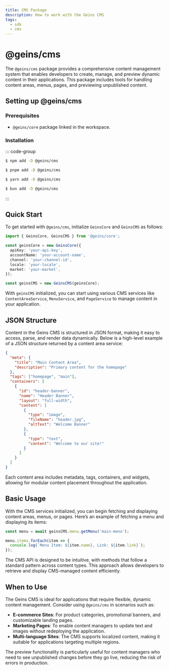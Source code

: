 ```yaml
---
title: CMS Package
description: How to work with the Geins CMS
tags:
  - sdk
  - cms
---
```


# @geins/cms

The `@geins/cms` package provides a comprehensive content management system that enables developers to create, manage, and preview dynamic content in their applications. This package includes tools for handling content areas, menus, pages, and previewing unpublished content.


## Setting up @geins/cms

### Prerequisites

- `@geins/core` package linked in the workspace.

### Installation

::: code-group

```sh [npm]
$ npm add -D @geins/cms
```

```sh [pnpm]
$ pnpm add -D @geins/cms
```

```sh [yarn]
$ yarn add -D @geins/cms
```

```sh [bun]
$ bun add -D @geins/cms
```
:::


## Quick Start

To get started with `@geins/cms`, initialize `GeinsCore` and `GeinsCMS` as follows:

```typescript
import { GeinsCore, GeinsCMS } from '@geins/core';

const geinsCore = new GeinsCore({
  apiKey: 'your-api-key',
  accountName: 'your-account-name',
  channel: 'your-channel-id',
  locale: 'your-locale',
  market: 'your-market',
});

const geinsCMS = new GeinsCMS(geinsCore);
```

With `geinsCMS` initialized, you can start using various CMS services like `ContentAreaService`, `MenuService`, and `PageService` to manage content in your application.

## JSON Structure

Content in the Geins CMS is structured in JSON format, making it easy to access, parse, and render data dynamically. Below is a high-level example of a JSON structure returned by a content area service:

```json
{
  "meta": {
    "title": "Main Content Area",
    "description": "Primary content for the homepage"
  },
  "tags": ["homepage", "main"],
  "containers": [
    {
      "id": "header-banner",
      "name": "Header Banner",
      "layout": "full-width",
      "content": [
        {
          "type": "image",
          "fileName": "header.jpg",
          "altText": "Welcome Banner"
        },
        {
          "type": "text",
          "content": "Welcome to our site!"
        }
      ]
    }
  ]
}
```

Each content area includes metadata, tags, containers, and widgets, allowing for modular content placement throughout the application.

## Basic Usage

With the CMS services initialized, you can begin fetching and displaying content areas, menus, or pages. Here’s an example of fetching a menu and displaying its items:

```typescript
const menu = await geinsCMS.menu.getMenu('main-menu');

menu.items.forEach(item => {
  console.log(`Menu Item: ${item.name}, Link: ${item.link}`);
});
```

The CMS API is designed to be intuitive, with methods that follow a standard pattern across content types. This approach allows developers to retrieve and display CMS-managed content efficiently.

## When to Use

The Geins CMS is ideal for applications that require flexible, dynamic content management. Consider using `@geins/cms` in scenarios such as:

- **E-commerce Sites**: For product categories, promotional banners, and customizable landing pages.
- **Marketing Pages**: To enable content managers to update text and images without redeploying the application.
- **Multi-language Sites**: The CMS supports localized content, making it suitable for applications targeting multiple regions.

The preview functionality is particularly useful for content managers who need to see unpublished changes before they go live, reducing the risk of errors in production.

